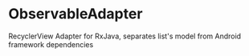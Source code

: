 # ObservableAdapter
RecyclerView Adapter for RxJava, separates list's model from Android framework dependencies
